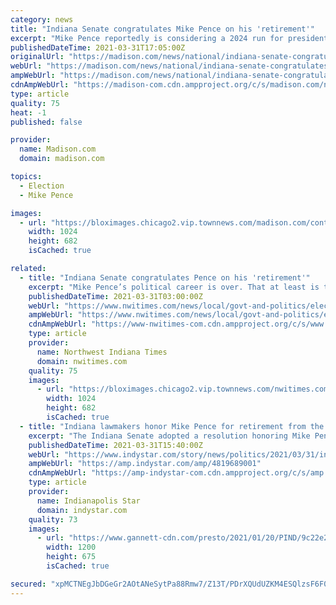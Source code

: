 ```yaml
---
category: news
title: "Indiana Senate congratulates Mike Pence on his 'retirement'"
excerpt: "Mike Pence reportedly is considering a 2024 run for president. But the Republican-controlled Senate in Pence's home state has adopted a resolution congratulating the former vice president and Indiana"
publishedDateTime: 2021-03-31T17:05:00Z
originalUrl: "https://madison.com/news/national/indiana-senate-congratulates-mike-pence-on-his-retirement/article_967cb9d8-f5f2-5d1c-a238-ed2922317e61.html"
webUrl: "https://madison.com/news/national/indiana-senate-congratulates-mike-pence-on-his-retirement/article_967cb9d8-f5f2-5d1c-a238-ed2922317e61.html"
ampWebUrl: "https://madison.com/news/national/indiana-senate-congratulates-mike-pence-on-his-retirement/article_967cb9d8-f5f2-5d1c-a238-ed2922317e61.amp.html"
cdnAmpWebUrl: "https://madison-com.cdn.ampproject.org/c/s/madison.com/news/national/indiana-senate-congratulates-mike-pence-on-his-retirement/article_967cb9d8-f5f2-5d1c-a238-ed2922317e61.amp.html"
type: article
quality: 75
heat: -1
published: false

provider:
  name: Madison.com
  domain: madison.com

topics:
  - Election
  - Mike Pence

images:
  - url: "https://bloximages.chicago2.vip.townnews.com/madison.com/content/tncms/assets/v3/editorial/a/de/adef85fc-3eb9-5d23-90a3-d52cb6c0052d/6064acf687908.image.jpg?resize=1024%2C682"
    width: 1024
    height: 682
    isCached: true

related:
  - title: "Indiana Senate congratulates Pence on his 'retirement'"
    excerpt: "Mike Pence’s political career is over. That at least is the opinion of the Republican-controlled Indiana Senate, which unanimously adopted a resolution Tuesday congratulating the former vice president and Indiana governor on his “retirement.”"
    publishedDateTime: 2021-03-31T03:00:00Z
    webUrl: "https://www.nwitimes.com/news/local/govt-and-politics/elections/indiana-senate-congratulates-pence-on-his-retirement/article_96cd3480-64d5-5b94-ac54-0289da96f060.html"
    ampWebUrl: "https://www.nwitimes.com/news/local/govt-and-politics/elections/indiana-senate-congratulates-pence-on-his-retirement/article_96cd3480-64d5-5b94-ac54-0289da96f060.amp.html"
    cdnAmpWebUrl: "https://www-nwitimes-com.cdn.ampproject.org/c/s/www.nwitimes.com/news/local/govt-and-politics/elections/indiana-senate-congratulates-pence-on-his-retirement/article_96cd3480-64d5-5b94-ac54-0289da96f060.amp.html"
    type: article
    provider:
      name: Northwest Indiana Times
      domain: nwitimes.com
    quality: 75
    images:
      - url: "https://bloximages.chicago2.vip.townnews.com/nwitimes.com/content/tncms/assets/v3/editorial/c/48/c48dcc07-9dd0-52ac-8b5a-a704f9ee5745/6063a62fa17af.image.jpg?resize=1024%2C682"
        width: 1024
        height: 682
        isCached: true
  - title: "Indiana lawmakers honor Mike Pence for retirement from the vice presidency"
    excerpt: "The Indiana Senate adopted a resolution honoring Mike Pence's \"retirement\" from the vice presidency this week. Pence, of course, lost his bid for reelection in November, along with former President Donald Trump. The resolution, authored by ..."
    publishedDateTime: 2021-03-31T15:40:00Z
    webUrl: "https://www.indystar.com/story/news/politics/2021/03/31/indiana-general-assembly-lawmakers-honor-mike-pence-retirement/4819689001/"
    ampWebUrl: "https://amp.indystar.com/amp/4819689001"
    cdnAmpWebUrl: "https://amp-indystar-com.cdn.ampproject.org/c/s/amp.indystar.com/amp/4819689001"
    type: article
    provider:
      name: Indianapolis Star
      domain: indystar.com
    quality: 73
    images:
      - url: "https://www.gannett-cdn.com/presto/2021/01/20/PIND/9c22e27c-c451-4f11-b546-98ddb50fd19c-cent02-7e5plm5ebo91a0bn9hjs_original.jpg?auto=webp&crop=2588,1456,x0,y407&format=pjpg&width=1200"
        width: 1200
        height: 675
        isCached: true

secured: "xpMCTNEgJbDGeGr2AOtANeSytPa88Rmw7/Z13T/PDrXQUdUZKM4ESQlzsF6F0lbekvpOjt5Ck/Odhw8mUPqcJrAtaYfTxJ0KKg4H0EOJO9bH7qerkhCb+UmEyktz8epcKsk2042DIdC7PgMRjMGjuhmKO3IGAoqHn5FndA3hg0LpLXMv4MAidZEUO0C8p6Y5qsTQQ+Khp1jIaY0GqRndCVunpXqe2GF96BNV9JBcZZ2qXj3dC1bG7UM3z+twn6Nh0uEwJQTwMcijXrbIahkbTgSkrEu0RBNMedRprwCAG91wY5agaqr/BD07R8QOeJRemSeeX4exkzZkBbN7ObgDbs5jTxzOKuNxHGqe9vVy59o=;MMPN2rW9YfWalBDCvcRlNw=="
---
```


